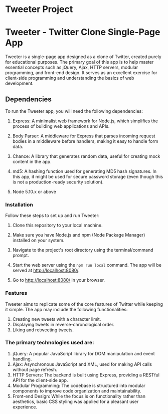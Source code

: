 # Tweeter Project

# Tweeter - Twitter Clone Single-Page App

Tweeter is a single-page app designed as a clone of Twitter, created purely for educational purposes. 
The primary goal of this app is to help master essential concepts such as jQuery, Ajax, HTTP servers, 
modular programming, and front-end design. It serves as an excellent exercise for client-side programming 
and understanding the basics of web development.

## Dependencies
To run the Tweeter app, you will need the following dependencies:

1. Express: A minimalist web framework for Node.js, which simplifies the process of building web applications and APIs.

2. Body Parser: A middleware for Express that parses incoming request bodies in a middleware before handlers, making it easy to handle form data.

3. Chance: A library that generates random data, useful for creating mock content in the app.

4. md5: A hashing function used for generating MD5 hash signatures. In this app, it might be used for secure password storage (even though this is not a production-ready security solution).
5. Node 5.10.x or above

### Installation
Follow these steps to set up and run Tweeter:

1. Clone this repository to your local machine.

2. Make sure you have Node.js and npm (Node Package Manager) installed on your system.

3. Navigate to the project's root directory using the terminal/command prompt.
4. Start the web server using the `npm run local` command. The app will be served at <http://localhost:8080/>.
5. Go to <http://localhost:8080/> in your browser.

### Features
Tweeter aims to replicate some of the core features of Twitter while keeping it simple. The app may include the following functionalities:

1. Creating new tweets with a character limit.
2. Displaying tweets in reverse-chronological order.
3. Liking and retweeting tweets.

### The primary technologies used are:

1. jQuery: A popular JavaScript library for DOM manipulation and event handling.
2. Ajax: Asynchronous JavaScript and XML, used for making API calls without page refresh.
3. HTTP Servers: The backend is built using Express, providing a RESTful API for the client-side app.
4. Modular Programming: The codebase is structured into modular components to improve code organization and maintainability.
5. Front-end Design: While the focus is on functionality rather than aesthetics, basic CSS styling was applied for a pleasant user experience.


